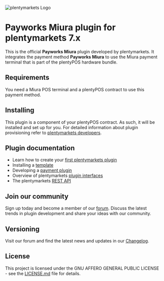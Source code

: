 ![plentymarkets Logo](http://www.plentymarkets.eu/layout/pm/images/logo/plentymarkets-logo.jpg)

# Payworks Miura plugin for plentymarkets 7.x

This is the official **Payworks Miura** plugin developed by plentymarkets. It integrates the payment method **Payworks Miura** to use the Miura payment terminal that is part of the plentyPOS hardware bundle.

## Requirements

You need a Miura POS terminal and a plentyPOS contract to use this payment method. 

## Installing

This plugin is a component of your plentyPOS contract. As such, it will be installed and set up for you. For detailed information about plugin provisioning refer to [plentymarkets developers](https://developers.plentymarkets.com/dev-doc/basics#plugin-provisioning).

## Plugin documentation

- Learn how to create your [first plentymarkets plugin](https://developers.plentymarkets.com/tutorials/helloworld)
- Installing a [template](https://developers.plentymarkets.com/tutorials/design)
- Developing a [payment plugin](https://developers.plentymarkets.com/tutorials/payment)
- Overview of plentymarkets [plugin interfaces](https://developers.plentymarkets.com/dev-doc/basics#guide-interface)
- The plentymarkets [REST API](https://developers.plentymarkets.com/rest-doc/introduction)

## Join our community

Sign up today and become a member of our [forum](https://forum.plentymarkets.com/c/plugin-entwicklung/plugin-payment). Discuss the latest trends in plugin development and share your ideas with our community.

## Versioning

Visit our forum and find the latest news and updates in our [Changelog](https://forum.plentymarkets.com/c/changelog?order=created).

## License

This project is licensed under the GNU AFFERO GENERAL PUBLIC LICENSE - see the [LICENSE.md](/LICENSE.md) file for details.
